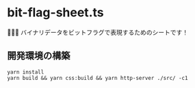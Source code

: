 # bit-flag-sheet.ts

🎃🎃🎃 バイナリデータをビットフラグで表現するためのシートです！  

## 開発環境の構築

```shell
yarn install
yarn build && yarn css:build && yarn http-server ./src/ -c1
```
